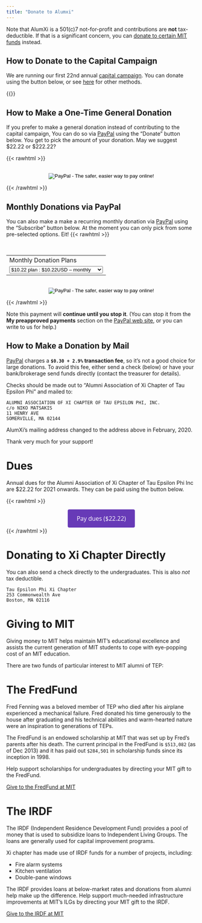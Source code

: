 ```yaml
---
title: "Donate to Alumxi"
---
```


Note that AlumXi is a 501(c)7 not-for-profit and contributions are
**not** tax-deductible. If that is a significant concern, you can [donate to certain MIT funds](#giving-to-mit) instead.

## How to Donate to the Capital Campaign

We are running our first 22nd annual [capital
campaign](../capital). You can donate using the
button below, or see [here](../capital/#faq) for other methods.

{{<donate>}}

## How to Make a One-Time General Donation

If you prefer to make a general donation instead of contributing to the capital campaign, You can do so via [PayPal](https://www.paypal.com/) using
the “Donate” button below. You get to pick the amount of your
donation. May we suggest $22.22 or $222.22?

{{< rawhtml >}}

<div style="text-align:center">
<form action="https://www.paypal.com/cgi-bin/webscr" method="post"><input name="cmd" type="hidden" value="_s-xclick" class="center">
  <input name="hosted_button_id" type="hidden" value="F95DZ2BTSKYKQ"><br>
  <input alt="PayPal - The safer, easier way to pay online!" name="submit" src="https://www.paypal.com/en_US/i/btn/btn_donateCC_LG.gif" type="image"><br>
  <img style="display: none !important;" src="https://www.paypal.com/en_US/i/scr/pixel.gif" alt="" width="1" hidden="" height="1" border="0">
</form>
</div>
{{< /rawhtml >}}

## Monthly Donations via PayPal

You can also make a make a recurring monthly donation via [PayPal](https://www.paypal.com/) using the “Subscribe” button below. At the moment you can only pick from some pre-selected options. Eit!
{{< rawhtml >}}

<div style="text-align:center">
<form action="https://www.paypal.com/cgi-bin/webscr" method="post" class="center" ><input name="cmd" type="hidden" value="_s-xclick">
<input name="hosted_button_id" type="hidden" value="F85FTN5BHGL4J">&nbsp;<p></p>
<table>
<tbody>
<tr>
<td><input name="on0" type="hidden" value="Monthly Donation Plans">Monthly Donation Plans</td>
</tr>
<tr>
<td><select name="os0"><option value="$10.22 plan">$10.22 plan : $10.22USD – monthly</option><option value="$22.22 plan">$22.22 plan : $22.22USD – monthly</option><option value="$42.22 plan">$42.22 plan : $42.22USD – monthly</option><option value="$82.22 plan">$82.22 plan : $82.22USD – monthly</option><option value="$122.22 plan">$122.22 plan : $122.22USD – monthly</option><option value="$222.22 plan">$222.22 plan : $222.22USD – monthly</option><option value="$522.22 plan">$522.22 plan : $522.22USD – monthly</option></select></td>
</tr>
</tbody>
</table>
<p><input name="currency_code" type="hidden" value="USD"><br>
<input alt="PayPal - The safer, easier way to pay online!" name="submit" src="https://www.paypal.com/en_US/i/btn/btn_subscribeCC_LG.gif" type="image"><br>
<img style="display: none !important;" src="https://www.paypal.com/en_US/i/scr/pixel.gif" alt="" width="1" hidden="" height="1" border="0"></p>
<div></div></form>
</form>
</div>
{{< /rawhtml >}}

Note this payment will **continue until you stop it**. (You can stop it from the **My preapproved payments** section on the [PayPal web site](https://www.paypal.com/), or you can write to us for help.)

## How to Make a Donation by Mail

[PayPal](https://www.paypal.com/) charges a **`$0.30 + 2.9%` transaction fee**, so it’s not a good choice for large donations. To avoid this fee, either send a check (below) or have your bank/brokerage send funds directly (contact the treasurer for details).

Checks should be made out to “Alumni Association of Xi Chapter of Tau Epsilon Phi” and mailed to:

```
ALUMNI ASSOCIATION OF XI CHAPTER OF TAU EPSILON PHI, INC.
c/o NIKO MATSAKIS
11 HENRY AVE
SOMERVILLE, MA 02144
```

AlumXi’s mailing address changed to the address above in February, 2020.

Thank very much for your support!

# Dues

Annual dues for the Alumni Association of Xi Chapter of Tau Epsilon
Phi Inc are \$22.22 for 2021 onwards. They can be paid using the button below.

{{< rawhtml >}}

<div style="text-align:center">
<a id='gfm-charity-donate-link' style='background-color:#673ab7; color: white; border-radius: 4px; padding: 12px 24px; display: inline-block; text-decoration: none; vertical-align: middle; font-size: 16px; font-family: Open Sans,sans-serif; line-height: 24px' role='button' href='https://charity.gofundme.com/donate/project/annual-dues/xi-fellowship'>Pay dues ($22.22)</a>
</div>
{{< /rawhtml >}}

# Donating to Xi Chapter Directly

You can also send a check directly to the undergraduates. This is also _not_ tax deductible.

```
Tau Epsilon Phi Xi Chapter
253 Commonwealth Ave
Boston, MA 02116
```

# Giving to MIT

Giving money to MIT helps maintain MIT’s educational excellence and assists the current generation of MIT students to cope with eye-popping cost of an MIT education.

There are two funds of particular interest to MIT alumni of TEP:

# The FredFund

Fred Fenning was a beloved member of TEP who died after his airplane experienced a mechanical failure. Fred donated his time generously to the house after graduating and his technical abilities and warm-hearted nature were an inspiration to generations of TEPs.

The FredFund is an endowed scholarship at MIT that was set up by Fred’s parents after his death. The current principal in the FredFund is `$513,082` (as of Dec 2013) and it has paid out `$284,501` in scholarship funds since its inception in 1998.

Help support scholarships for undergraduates by directing your MIT gift to the FredFund.

[Give to the FredFund at MIT](https://giving.mit.edu/givenow/DesSearch.dyn?searchstring=Fenning)

# The IRDF

The IRDF (Independent Residence Development Fund) provides a pool of money that is used to subsidize loans to Independent Living Groups. The loans are generally used for capital improvement programs.

Xi chapter has made use of IRDF funds for a number of projects, including:

- Fire alarm systems
- Kitchen ventilation
- Double-pane windows

The IRDF provides loans at below-market rates and donations from alumni help make up the difference. Help support much-needed infrastructure improvements at MIT’s ILGs by directing your MIT gift to the IRDF.

[Give to the IRDF at MIT](https://giving.mit.edu/givenow/DesSearch.dyn?searchstring=IRDF)
